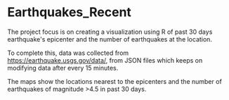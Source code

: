 # Earthquakes_Recent
The project focus is on creating a visualization using R of past 30 days earthquake's epicenter and the number of earthquakes at the location. 

To complete this, data was collected from https://earthquake.usgs.gov/data/, from JSON files which keeps on modifying data after every 15 minutes.

The maps show the locations nearest to the epicenters and the number of earthquakes of magnitude >4.5 in past 30 days.
